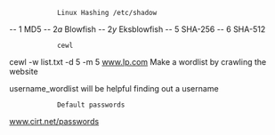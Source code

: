 				Linux Hashing /etc/shadow
-- $1$   MD5
-- $2a$ Blowfish
-- $2y$ Eksblowfish
-- $5$   SHA-256
-- $6$   SHA-512      

				cewl
cewl -w list.txt -d 5 -m 5 www.Ip.com 			Make a wordlist by crawling the website

username_wordlist will be helpful finding out a username


				Default passwords
www.cirt.net/passwords